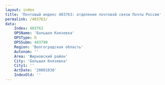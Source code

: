 ```yaml
---
layout: index
title: 'Почтовый индекс 403763: отделение почтовой связи Почты России'
permalink: /403763/
data:
    Index: 403763
    OPSName: 'Большая Князевка'
    OPSType: О
    OPSSubm: 403790
    Region: 'Волгоградская область'
    Autonom: ''
    Area: 'Жирновский район'
    City: 'Большая Князевка'
    City1: ''
    ActDate: '20001030'
    IndexOld: ''
---
```

